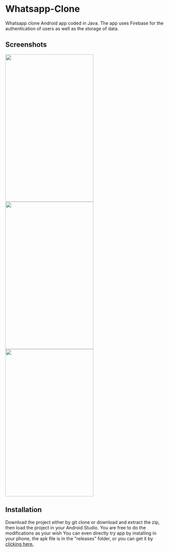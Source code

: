 # Whatsapp-Clone
Whatsapp clone Android app coded in Java. The app uses Firebase for the authentication of users as well as the storage of data. 

## Screenshots
<img src="https://github.com/gtiwari912/Whatsapp-Clone/blob/master/Screenshots/ss2.png" width="275" height="460"> <img src="https://github.com/gtiwari912/Whatsapp-Clone/blob/master/Screenshots/ss4.png" width="275" height="460"> <img src="https://github.com/gtiwari912/Whatsapp-Clone/blob/master/Screenshots/ss1.png" width="275" height="460">

## Installation

Download the project either by git clone or download and extract the zip, then load the project in your Android Studio. You are free to do the modifications as your wish
You can even directly try app by installing in your phone, the apk file is in the "releases" folder, or you can get it by <a href="https://github.com/molecule03/Whatsapp-Clone/blob/master/app/release/app-release.apk">clicking here.</a> 
